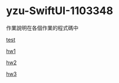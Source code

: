 # yzu-SwiftUI-1103348
作業說明在各個作業的程式碼中

[test](https://github.com/Rebecca931/yzu-SwiftUI-1103348/blob/main/test.md)

[hw1](https://github.com/Rebecca931/yzu-SwiftUI-1103348/blob/main/hw1.md)

[hw2](https://github.com/Rebecca931/yzu-SwiftUI-1103348/blob/main/hw2.md)

[hw3](https://github.com/Rebecca931/yzu-SwiftUI-1103348/blob/main/hw3.md)
